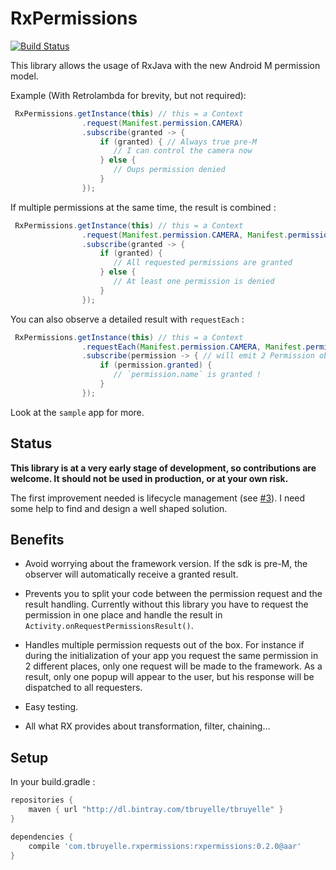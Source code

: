 # RxPermissions

[![Build Status](https://api.travis-ci.org/tbruyelle/RxPermissions.svg?branch=master)](https://travis-ci.org/tbruyelle/RxPermissions)

This library allows the usage of RxJava with the new Android M permission model.

Example (With Retrolambda for brevity, but not required):

```java
 RxPermissions.getInstance(this) // this = a Context
                .request(Manifest.permission.CAMERA)
                .subscribe(granted -> {
                    if (granted) { // Always true pre-M
                       // I can control the camera now
                    } else {
                       // Oups permission denied
                    }
                });
```

If multiple permissions at the same time, the result is combined :

```java
 RxPermissions.getInstance(this) // this = a Context
                .request(Manifest.permission.CAMERA, Manifest.permission.READ_PHONE_STATE)
                .subscribe(granted -> {
                    if (granted) {
                       // All requested permissions are granted
                    } else {
                       // At least one permission is denied
                    }
                });
```

You can also observe a detailed result with `requestEach` :

```java
 RxPermissions.getInstance(this) // this = a Context
                .requestEach(Manifest.permission.CAMERA, Manifest.permission.READ_PHONE_STATE)
                .subscribe(permission -> { // will emit 2 Permission objects
                    if (permission.granted) {
                       // `permission.name` is granted !
                    }
                });
```

Look at the `sample` app for more.

## Status

**This library is at a very early stage of development, so contributions are welcome.
It should not be used in production, or at your own risk.**

The first improvement needed is lifecycle management (see [#3](https://github.com/tbruyelle/RxPermissions/issues/3)). I need some help to find and design a well shaped solution.

## Benefits

- Avoid worrying about the framework version. If the sdk is pre-M, the observer will automatically receive a granted result.

- Prevents you to split your code between the permission request and the result handling.
Currently without this library you have to request the permission in one place and handle the result in `Activity.onRequestPermissionsResult()`.

- Handles multiple permission requests out of the box.
For instance if during the initialization of your app you request the same permission in 2 different places, only one request will
be made to the framework. As a result, only one popup will appear to the user, but his response will be dispatched to all requesters.

- Easy testing.

- All what RX provides about transformation, filter, chaining...

## Setup

In your build.gradle :

```gradle
repositories {
    maven { url "http://dl.bintray.com/tbruyelle/tbruyelle" }
}

dependencies {
    compile 'com.tbruyelle.rxpermissions:rxpermissions:0.2.0@aar'
}
```
